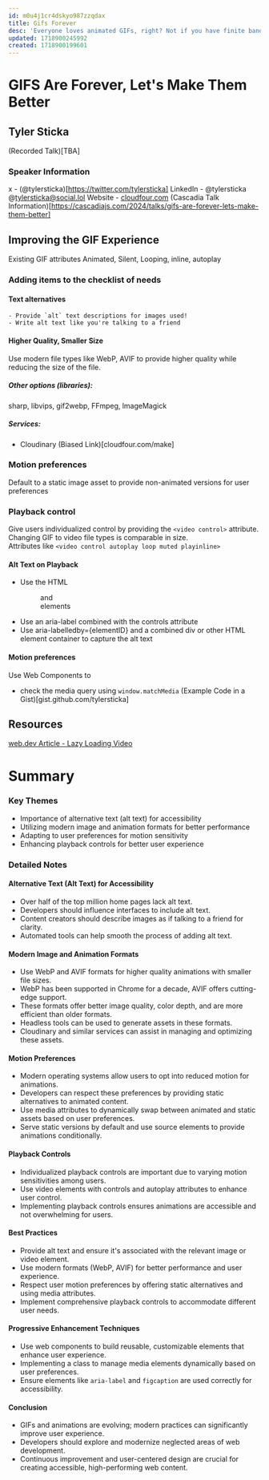 ```yaml
---
id: m0u4j1cr4dskyo987zzqdax
title: Gifs Forever
desc: 'Everyone loves animated GIFs, right? Not if you have finite bandwidth, a shaky network connection or motion sensitivity! But fear not… modern browsers make it easier than ever to level up our GIF game!'
updated: 1718900245992
created: 1718900199601
---
```


# GIFS Are Forever, Let's Make Them Better
## Tyler Sticka
(Recorded Talk)[TBA]


### Speaker Information
x - (@tylersticka)[https://twitter.com/tylersticka]
LinkedIn - @tylersticka
@tylersticka@social.lol
Website - [cloudfour.com](https://cloudfour.com/) 
(Cascadia Talk Information)[https://cascadiajs.com/2024/talks/gifs-are-forever-lets-make-them-better]


## Improving the GIF Experience
Existing GIF attributes
Animated, Silent, Looping, inline, autoplay
### Adding items to the checklist of needs
#### Text alternatives
    - Provide `alt` text descriptions for images used!
    - Write alt text like you're talking to a friend 

#### Higher Quality, Smaller Size
Use modern file types like WebP, AVIF to provide higher quality while reducing the size of the file.

##### Other options (libraries): 
sharp, libvips, gif2webp, FFmpeg, lmageMagick 

##### Services:
- Cloudinary (Biased Link)[cloudfour.com/make]


### Motion preferences
Default to a static image asset to provide non-animated versions for user preferences

### Playback control
Give users individualized control by providing the 
`<video control>` attribute. Changing GIF to video file types is comparable in size.    
Attributes like `<video control autoplay loop muted playinline>`
#### Alt Text on Playback
- Use the HTML <figure>and <figcaption> elements
- Use an aria-label combined with the controls attribute
- Use aria-labelledby={elementID} and a combined div or other HTML element container to capture the alt text

#### Motion preferences
Use Web Components to
- check the media query using `window.matchMedia`
(Example Code in a Gist)[gist.github.com/tylersticka]


## Resources
[web.dev Article - Lazy Loading Video](https://web.dev/articles/lazy-loading-video)


# Summary 

### Key Themes
- Importance of alternative text (alt text) for accessibility
- Utilizing modern image and animation formats for better performance
- Adapting to user preferences for motion sensitivity
- Enhancing playback controls for better user experience

### Detailed Notes

#### Alternative Text (Alt Text) for Accessibility
- Over half of the top million home pages lack alt text.
- Developers should influence interfaces to include alt text.
- Content creators should describe images as if talking to a friend for clarity.
- Automated tools can help smooth the process of adding alt text.

#### Modern Image and Animation Formats
- Use WebP and AVIF formats for higher quality animations with smaller file sizes.
- WebP has been supported in Chrome for a decade, AVIF offers cutting-edge support.
- These formats offer better image quality, color depth, and are more efficient than older formats.
- Headless tools can be used to generate assets in these formats.
- Cloudinary and similar services can assist in managing and optimizing these assets.

#### Motion Preferences
- Modern operating systems allow users to opt into reduced motion for animations.
- Developers can respect these preferences by providing static alternatives to animated content.
- Use media attributes to dynamically swap between animated and static assets based on user preferences.
- Serve static versions by default and use source elements to provide animations conditionally.

#### Playback Controls
- Individualized playback controls are important due to varying motion sensitivities among users.
- Use video elements with controls and autoplay attributes to enhance user control.
- Implementing playback controls ensures animations are accessible and not overwhelming for users.

#### Best Practices
- Provide alt text and ensure it's associated with the relevant image or video element.
- Use modern formats (WebP, AVIF) for better performance and user experience.
- Respect user motion preferences by offering static alternatives and using media attributes.
- Implement comprehensive playback controls to accommodate different user needs.

#### Progressive Enhancement Techniques
- Use web components to build reusable, customizable elements that enhance user experience.
- Implementing a class to manage media elements dynamically based on user preferences.
- Ensure elements like `aria-label` and `figcaption` are used correctly for accessibility.

#### Conclusion
- GIFs and animations are evolving; modern practices can significantly improve user experience.
- Developers should explore and modernize neglected areas of web development.
- Continuous improvement and user-centered design are crucial for creating accessible, high-performing web content.
